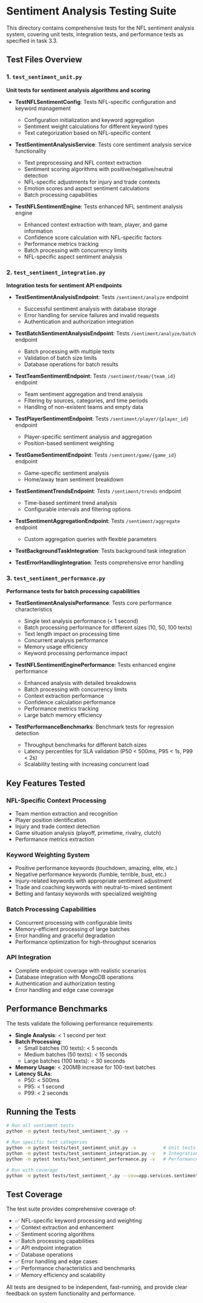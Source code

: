 # Sentiment Analysis Testing Suite

This directory contains comprehensive tests for the NFL sentiment analysis system, covering unit tests, integration tests, and performance tests as specified in task 3.3.

## Test Files Overview

### 1. `test_sentiment_unit.py`
**Unit tests for sentiment analysis algorithms and scoring**

- **TestNFLSentimentConfig**: Tests NFL-specific configuration and keyword management
  - Configuration initialization and keyword aggregation
  - Sentiment weight calculations for different keyword types
  - Text categorization based on NFL-specific content

- **TestSentimentAnalysisService**: Tests core sentiment analysis service functionality
  - Text preprocessing and NFL context extraction
  - Sentiment scoring algorithms with positive/negative/neutral detection
  - NFL-specific adjustments for injury and trade contexts
  - Emotion scores and aspect sentiment calculations
  - Batch processing capabilities

- **TestNFLSentimentEngine**: Tests enhanced NFL sentiment analysis engine
  - Enhanced context extraction with team, player, and game information
  - Confidence score calculation with NFL-specific factors
  - Performance metrics tracking
  - Batch processing with concurrency limits
  - NFL-specific aspect sentiment analysis

### 2. `test_sentiment_integration.py`
**Integration tests for sentiment API endpoints**

- **TestSentimentAnalysisEndpoint**: Tests `/sentiment/analyze` endpoint
  - Successful sentiment analysis with database storage
  - Error handling for service failures and invalid requests
  - Authentication and authorization integration

- **TestBatchSentimentAnalysisEndpoint**: Tests `/sentiment/analyze/batch` endpoint
  - Batch processing with multiple texts
  - Validation of batch size limits
  - Database operations for batch results

- **TestTeamSentimentEndpoint**: Tests `/sentiment/team/{team_id}` endpoint
  - Team sentiment aggregation and trend analysis
  - Filtering by sources, categories, and time periods
  - Handling of non-existent teams and empty data

- **TestPlayerSentimentEndpoint**: Tests `/sentiment/player/{player_id}` endpoint
  - Player-specific sentiment analysis and aggregation
  - Position-based sentiment weighting

- **TestGameSentimentEndpoint**: Tests `/sentiment/game/{game_id}` endpoint
  - Game-specific sentiment analysis
  - Home/away team sentiment breakdown

- **TestSentimentTrendsEndpoint**: Tests `/sentiment/trends` endpoint
  - Time-based sentiment trend analysis
  - Configurable intervals and filtering options

- **TestSentimentAggregationEndpoint**: Tests `/sentiment/aggregate` endpoint
  - Custom aggregation queries with flexible parameters

- **TestBackgroundTaskIntegration**: Tests background task integration
- **TestErrorHandlingIntegration**: Tests comprehensive error handling

### 3. `test_sentiment_performance.py`
**Performance tests for batch processing capabilities**

- **TestSentimentAnalysisPerformance**: Tests core performance characteristics
  - Single text analysis performance (< 1 second)
  - Batch processing performance for different sizes (10, 50, 100 texts)
  - Text length impact on processing time
  - Concurrent analysis performance
  - Memory usage efficiency
  - Keyword processing performance impact

- **TestNFLSentimentEnginePerformance**: Tests enhanced engine performance
  - Enhanced analysis with detailed breakdowns
  - Batch processing with concurrency limits
  - Context extraction performance
  - Confidence calculation performance
  - Performance metrics tracking
  - Large batch memory efficiency

- **TestPerformanceBenchmarks**: Benchmark tests for regression detection
  - Throughput benchmarks for different batch sizes
  - Latency percentiles for SLA validation (P50 < 500ms, P95 < 1s, P99 < 2s)
  - Scalability testing with increasing concurrent load

## Key Features Tested

### NFL-Specific Context Processing
- Team mention extraction and recognition
- Player position identification
- Injury and trade context detection
- Game situation analysis (playoff, primetime, rivalry, clutch)
- Performance metrics extraction

### Keyword Weighting System
- Positive performance keywords (touchdown, amazing, elite, etc.)
- Negative performance keywords (fumble, terrible, bust, etc.)
- Injury-related keywords with appropriate sentiment adjustment
- Trade and coaching keywords with neutral-to-mixed sentiment
- Betting and fantasy keywords with specialized weighting

### Batch Processing Capabilities
- Concurrent processing with configurable limits
- Memory-efficient processing of large batches
- Error handling and graceful degradation
- Performance optimization for high-throughput scenarios

### API Integration
- Complete endpoint coverage with realistic scenarios
- Database integration with MongoDB operations
- Authentication and authorization testing
- Error handling and edge case coverage

## Performance Benchmarks

The tests validate the following performance requirements:

- **Single Analysis**: < 1 second per text
- **Batch Processing**: 
  - Small batches (10 texts): < 5 seconds
  - Medium batches (50 texts): < 15 seconds  
  - Large batches (100 texts): < 30 seconds
- **Memory Usage**: < 200MB increase for 100-text batches
- **Latency SLAs**:
  - P50: < 500ms
  - P95: < 1 second
  - P99: < 2 seconds

## Running the Tests

```bash
# Run all sentiment tests
python -m pytest tests/test_sentiment_*.py -v

# Run specific test categories
python -m pytest tests/test_sentiment_unit.py -v          # Unit tests
python -m pytest tests/test_sentiment_integration.py -v   # Integration tests
python -m pytest tests/test_sentiment_performance.py -v   # Performance tests

# Run with coverage
python -m pytest tests/test_sentiment_*.py --cov=app.services.sentiment_service --cov=app.services.nfl_sentiment_engine --cov=app.api.sentiment
```

## Test Coverage

The test suite provides comprehensive coverage of:

- ✅ NFL-specific keyword processing and weighting
- ✅ Context extraction and enhancement
- ✅ Sentiment scoring algorithms
- ✅ Batch processing capabilities
- ✅ API endpoint integration
- ✅ Database operations
- ✅ Error handling and edge cases
- ✅ Performance characteristics and benchmarks
- ✅ Memory efficiency and scalability

All tests are designed to be independent, fast-running, and provide clear feedback on system functionality and performance.